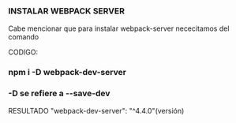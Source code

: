 #
### INSTALAR WEBPACK SERVER

Cabe mencionar que para instalar webpack-server nececitamos del comando

CODIGO:

### npm i -D webpack-dev-server

### -D se refiere a --save-dev

RESULTADO
"webpack-dev-server": "^4.4.0"(versión)

#

